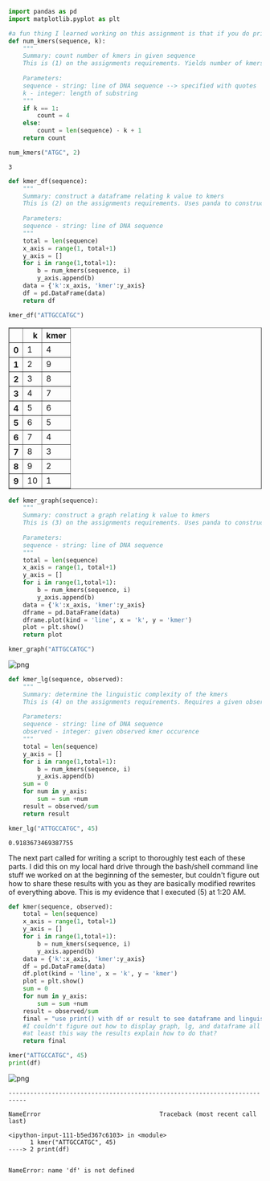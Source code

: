 

```python
import pandas as pd
import matplotlib.pyplot as plt
```


```python
#a fun thing I learned working on this assignment is that if you do print(4^1) in python you get 5. that's just not math
def num_kmers(sequence, k):
    """
    Summary: count number of kmers in given sequence
    This is (1) on the assignments requirements. Yields number of kmers only with given parameters.
    
    Parameters:
    sequence - string: line of DNA sequence --> specified with quotes 
    k - integer: length of substring
    """
    if k == 1:
        count = 4
    else:
        count = len(sequence) - k + 1 
    return count
```


```python
num_kmers("ATGC", 2)
```




    3




```python
def kmer_df(sequence):
    """
    Summary: construct a dataframe relating k value to kmers
    This is (2) on the assignments requirements. Uses panda to construct a dataframe.
    
    Parameters:
    sequence - string: line of DNA sequence
    """
    total = len(sequence)
    x_axis = range(1, total+1)
    y_axis = []
    for i in range(1,total+1):
        b = num_kmers(sequence, i)
        y_axis.append(b)
    data = {'k':x_axis, 'kmer':y_axis}
    df = pd.DataFrame(data)
    return df
```


```python
kmer_df("ATTGCCATGC")
```




<div>
<style scoped>
    .dataframe tbody tr th:only-of-type {
        vertical-align: middle;
    }

    .dataframe tbody tr th {
        vertical-align: top;
    }

    .dataframe thead th {
        text-align: right;
    }
</style>
<table border="1" class="dataframe">
  <thead>
    <tr style="text-align: right;">
      <th></th>
      <th>k</th>
      <th>kmer</th>
    </tr>
  </thead>
  <tbody>
    <tr>
      <th>0</th>
      <td>1</td>
      <td>4</td>
    </tr>
    <tr>
      <th>1</th>
      <td>2</td>
      <td>9</td>
    </tr>
    <tr>
      <th>2</th>
      <td>3</td>
      <td>8</td>
    </tr>
    <tr>
      <th>3</th>
      <td>4</td>
      <td>7</td>
    </tr>
    <tr>
      <th>4</th>
      <td>5</td>
      <td>6</td>
    </tr>
    <tr>
      <th>5</th>
      <td>6</td>
      <td>5</td>
    </tr>
    <tr>
      <th>6</th>
      <td>7</td>
      <td>4</td>
    </tr>
    <tr>
      <th>7</th>
      <td>8</td>
      <td>3</td>
    </tr>
    <tr>
      <th>8</th>
      <td>9</td>
      <td>2</td>
    </tr>
    <tr>
      <th>9</th>
      <td>10</td>
      <td>1</td>
    </tr>
  </tbody>
</table>
</div>




```python
def kmer_graph(sequence):
    """
    Summary: construct a graph relating k value to kmers
    This is (3) on the assignments requirements. Uses panda to construct a dataframe and matplot to construct the plot.
    
    Parameters:
    sequence - string: line of DNA sequence
    """
    total = len(sequence)
    x_axis = range(1, total+1)
    y_axis = []
    for i in range(1,total+1):
        b = num_kmers(sequence, i)
        y_axis.append(b)
    data = {'k':x_axis, 'kmer':y_axis}
    dframe = pd.DataFrame(data)
    dframe.plot(kind = 'line', x = 'k', y = 'kmer')
    plot = plt.show()
    return plot
```


```python
kmer_graph("ATTGCCATGC")
```


![png](output_6_0.png)



```python
def kmer_lg(sequence, observed):
    """
    Summary: determine the linguistic complexity of the kmers
    This is (4) on the assignments requirements. Requires a given observed value.
    
    Parameters:
    sequence - string: line of DNA sequence
    observed - integer: given observed kmer occurence
    """
    total = len(sequence)
    y_axis = []
    for i in range(1,total+1):
        b = num_kmers(sequence, i)
        y_axis.append(b)
    sum = 0
    for num in y_axis:
        sum = sum +num
    result = observed/sum
    return result
```


```python
kmer_lg("ATTGCCATGC", 45)
```




    0.9183673469387755



The next part called for writing a script to thoroughly test each of these parts. I did this on my local hard drive through the bash/shell command line stuff we worked on at the beginning of the semester, but couldn't figure out how to share these results with you as they are basically modified rewrites of everything above. This is my evidence that I executed (5) at 1:20 AM. 


```python
def kmer(sequence, observed):
    total = len(sequence)
    x_axis = range(1, total+1)
    y_axis = []
    for i in range(1,total+1):
        b = num_kmers(sequence, i)
        y_axis.append(b)
    data = {'k':x_axis, 'kmer':y_axis}
    df = pd.DataFrame(data)
    df.plot(kind = 'line', x = 'k', y = 'kmer')
    plot = plt.show()
    sum = 0
    for num in y_axis:
        sum = sum +num
    result = observed/sum
    final = "use print() with df or result to see dataframe and linguistic complexity"
    #I couldn't figure out how to display graph, lg, and dataframe all as output of command
    #at least this way the results explain how to do that?
    return final
```


```python
kmer("ATTGCCATGC", 45)
print(df)
```


![png](output_11_0.png)



    ---------------------------------------------------------------------------

    NameError                                 Traceback (most recent call last)

    <ipython-input-111-b5ed367c6103> in <module>
          1 kmer("ATTGCCATGC", 45)
    ----> 2 print(df)
    

    NameError: name 'df' is not defined

